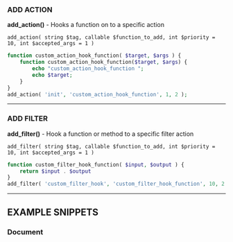 ### ADD ACTION

__add_action()__ -  Hooks a function on to a specific action

`add_action( string $tag, callable $function_to_add, int $priority = 10, int $accepted_args = 1 )`

```php
function custom_action_hook_function( $target, $args ) {
	function custom_action_hook_function($target, $args) {
	    echo "custom_action_hook_function ";
	    echo $target;
	}
}
add_action( 'init', 'custom_action_hook_function', 1, 2 );
```

---

### ADD FILTER

__add_filter()__ - Hook a function or method to a specific filter action

`add_filter( string $tag, callable $function_to_add, int $priority = 10, int $accepted_args = 1 )`

```php
function custom_filter_hook_function( $input, $output ) {
	return $input . $output
}
add_filter( 'custom_filter_hook', 'custom_filter_hook_function', 10, 2 );
```

---

## EXAMPLE SNIPPETS


### Document <title> separator

```php
function custom_document_title_separator( $sep ) {

	// Change separator for singular blog post
	if( is_singular( 'post' ) ) {
		$sep = '|';
	}

	return $sep;

}
add_filter( 'document_title_separator', 'custom_document_title_separator', 10, 1 );
```

_https://generatewp.com/hooks/?clone=1wyw45e_



### Conditional login redirect

```php
function conditional_login_redirect( $redirect_to, $requested_redirect_to, $user ) {

	if ( isset( $user->roles ) && is_array( $user->roles ) ) {

		if ( in_array( 'subscriber', $user->roles ) ) {

			// subscriber role redirected to homepage
			return home_url();

		} else {

			// other roles redirected to the original destination URL
			return $redirect_to;

		}

	}

	return $redirect_to;

}
add_filter( 'login_redirect', 'conditional_login_redirect', 10, 3 );
```

_https://generatewp.com/hooks/?clone=2vyge2o_


### Remove admin menus

```php
function hide_admin_menus( $context ) {

	// Hide from users with low privilege
	if ( ! current_user_can( 'manage_options' ) ) {

		// Core Menus
		remove_menu_page( 'index.php' );               //Dashboard
		remove_menu_page( 'edit.php' );                //Posts
		remove_menu_page( 'upload.php' );              //Media
		remove_menu_page( 'edit.php?post_type=page' ); //Pages
		remove_menu_page( 'edit-comments.php' );       //Comments
		remove_menu_page( 'themes.php' );              //Appearance
		remove_menu_page( 'plugins.php' );             //Plugins
		remove_menu_page( 'users.php' );               //Users
		remove_menu_page( 'tools.php' );               //Tools
		remove_menu_page( 'options-general.php' );     //Settings

		// Plugins
		remove_menu_page( 'jetpack' );                 //Jetpack

	}

}
add_action( 'admin_menu', 'hide_admin_menus', 10, 1 );
```

_https://generatewp.com/hooks/?clone=wnd6xyb_



### Set custom excerpt length
```php
function custom_excerpt_length( $number ) {
	return 20;
}
add_filter( 'excerpt_length', 'custom_excerpt_length' );
```

_https://generatewp.com/hooks/?clone=68ynv2a_


---

## References:

- (Generatewp.com - Hooks Example)[https://generatewp.com/hooks/]
- (Wordpress Developer - Add Filter)[https://developer.wordpress.org/reference/functions/add_filter/]
- (Wordpress Developer - Add Action )[https://developer.wordpress.org/reference/functions/add_action/]
